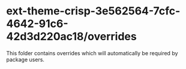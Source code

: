 # ext-theme-crisp-3e562564-7cfc-4642-91c6-42d3d220ac18/overrides

This folder contains overrides which will automatically be required by package users.

